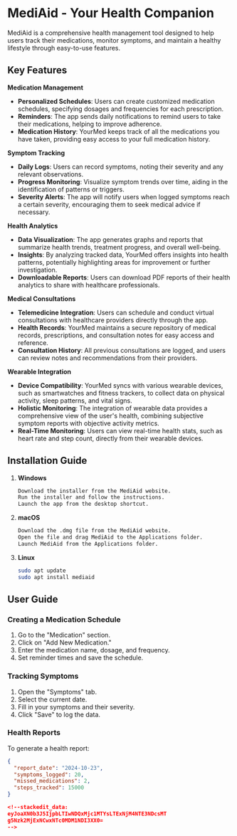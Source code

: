 
# MediAid - Your Health Companion

MediAid is a comprehensive health management tool designed to help users track their medications, monitor symptoms, and maintain a healthy lifestyle through easy-to-use features.

## Key Features

  
  **Medication Management**
- **Personalized Schedules**: Users can create customized medication schedules, specifying dosages and frequencies for each prescription. 
- **Reminders**: The app sends daily notifications to remind users to take their medications, helping to improve adherence. 
- **Medication History**: YourMed keeps track of all the medications you have taken, providing easy access to your full medication history.

 **Symptom Tracking**
 - **Daily Logs**: Users can record symptoms, noting their severity and any relevant observations.
  - **Progress Monitoring**: Visualize symptom trends over time, aiding in the identification of patterns or triggers. 
 - **Severity Alerts**: The app will notify users when logged symptoms reach a certain severity, encouraging them to seek medical advice if necessary.


 **Health Analytics**
 -  **Data Visualization**: The app generates graphs and reports that summarize health trends, treatment progress, and overall well-being. 
-  **Insights**: By analyzing tracked data, YourMed offers insights into health patterns, potentially highlighting areas for improvement or further investigation. 
- **Downloadable Reports**: Users can download PDF reports of their health analytics to share with healthcare professionals.

 **Medical Consultations**
 - **Telemedicine Integration**: Users can schedule and conduct virtual consultations with healthcare providers directly through the app. 
 - **Health Records**: YourMed maintains a secure repository of medical records, prescriptions, and consultation notes for easy access and reference. 
 - **Consultation History**: All previous consultations are logged, and users can review notes and recommendations from their providers.

**Wearable Integration**
- **Device Compatibility**: YourMed syncs with various wearable devices, such as smartwatches and fitness trackers, to collect data on physical activity, sleep patterns, and vital signs.
 - **Holistic Monitoring**: The integration of wearable data provides a comprehensive view of the user's health, combining subjective symptom reports with objective activity metrics. 
- **Real-Time Monitoring**: Users can view real-time health stats, such as heart rate and step count, directly from their wearable devices.

## Installation Guide

1. **Windows**
    ```bash
    Download the installer from the MediAid website.
    Run the installer and follow the instructions.
    Launch the app from the desktop shortcut.
    ```

2. **macOS**
    ```bash
    Download the .dmg file from the MediAid website.
    Open the file and drag MediAid to the Applications folder.
    Launch MediAid from the Applications folder.
    ```

3. **Linux**
    ```bash
    sudo apt update
    sudo apt install mediaid
    ```

## User Guide

### Creating a Medication Schedule
1. Go to the "Medication" section.
2. Click on "Add New Medication."
3. Enter the medication name, dosage, and frequency.
4. Set reminder times and save the schedule.

### Tracking Symptoms
1. Open the "Symptoms" tab.
2. Select the current date.
3. Fill in your symptoms and their severity.
4. Click "Save" to log the data.

### Health Reports
To generate a health report:
```json
{
  "report_date": "2024-10-23",
  "symptoms_logged": 20,
  "missed_medications": 2,
  "steps_tracked": 15000
}

<!--stackedit_data:
eyJoaXN0b3J5IjpbLTIwNDQxMjc1MTYsLTExNjM4NTE3NDcsMT
g5Nzk2MjExNCwxNTc0MDM1NDI3XX0=
-->